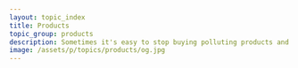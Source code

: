 ```yaml
---
layout: topic_index
title: Products
topic_group: products
description: Sometimes it's easy to stop buying polluting products and start supporting more sustainable ones.
image: /assets/p/topics/products/og.jpg
---
```

